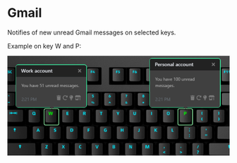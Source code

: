# Gmail

Notifies of new unread Gmail messages on selected keys.

Example on key W and P:

![Gmail on a Das Keybaord Q](assets/image.png "Q Gmail")

